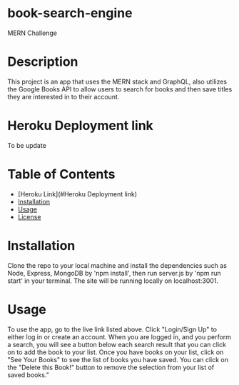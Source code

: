 # book-search-engine
  MERN Challenge

# Description
This project is an app that uses the MERN stack and GraphQL, also utilizes the Google Books API to allow users to search for books and then save titles they are interested in to their account. 

# Heroku Deployment link
To be update

# Table of Contents
* [Heroku Link](#Heroku Deployment link)
* [Installation](#installation)
* [Usage](#usage)
* [License](#license)

# Installation
Clone the repo to your local machine and install the dependencies such as Node, Express, MongoDB by 'npm install', then run server.js by 'npm run start' in your terminal. The site will be running locally on localhost:3001.

# Usage
To use the app, go to the live link listed above.  Click "Login/Sign Up" to either log in or create an account. When you are logged in, and you perform a search, you will see a button below each search result that you can click on to add the book to your list. Once you have books on your list, click on "See Your Books" to see the list of books you have saved. You can click on the "Delete this Book!" button to remove the selection from your list of saved books."